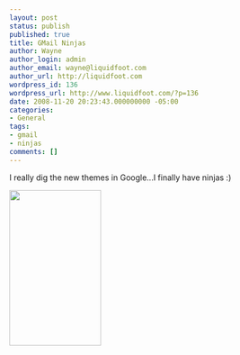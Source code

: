 ```yaml
---
layout: post
status: publish
published: true
title: GMail Ninjas
author: Wayne
author_login: admin
author_email: wayne@liquidfoot.com
author_url: http://liquidfoot.com
wordpress_id: 136
wordpress_url: http://www.liquidfoot.com/?p=136
date: 2008-11-20 20:23:43.000000000 -05:00
categories:
- General
tags:
- gmail
- ninjas
comments: []
---
```

I really dig the new themes in Google...I finally have ninjas :)

<a href="http://www.liquidfoot.com/wp-content/uploads/2008/11/ninjas.png"><img class="alignnone size-full wp-image-137" title="ninjas" src="http://www.liquidfoot.com/wp-content/uploads/2008/11/ninjas.png" alt="" width="163" height="276" /></a>
